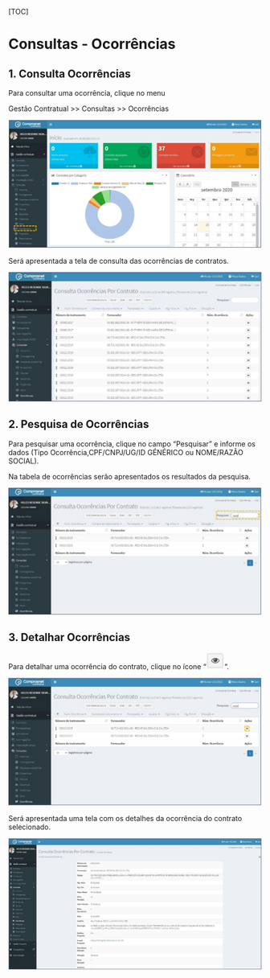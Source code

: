 [TOC]

# Consultas - Ocorrências

## 1. Consulta Ocorrências

Para consultar uma ocorrência, clique no menu

Gestão Contratual >> Consultas >> Ocorrências

![FIGURA 1 - Consulta de Ocorrências](./images/figura1.JPG)

Será apresentada a tela de consulta das ocorrências de contratos.

![FIGURA 2 - Consulta de Ocorrências de Contratos](./images/figura2.JPG)

## 2. Pesquisa de Ocorrências

Para pesquisar uma ocorrência, clique no campo “Pesquisar” e informe os
dados (Tipo Ocorrência,CPF/CNPJ/UG/ID GÉNÉRICO ou NOME/RAZÃO
SOCIAL).

Na tabela de ocorrências serão apresentados os resultados da pesquisa.

![FIGURA 3 - Pesquisa de Ocorrências de Contratos](./images/figura3.JPG)

## 3. Detalhar Ocorrências

Para detalhar uma ocorrência do contrato, clique no ícone “![detalhar](../../../icons/detalhar.JPG)“.

![FIGURA 4 - Detalhar Ocorrência de Contrato](./images/figura4.JPG)

Será apresentada uma tela com os detalhes da ocorrência do contrato
selecionado.

![FIGURA 5 - Detalhes da Ocorrência de Contrato](./images/figura5.JPG)

